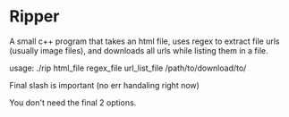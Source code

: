 # Ripper
A small c++ program that takes an html file, uses regex to extract file urls (usually image files), and downloads all urls while listing them in a file. 

usage:
./rip html_file regex_file url_list_file /path/to/download/to/

Final slash is important (no err handaling right now)

You don't need the final 2 options.
